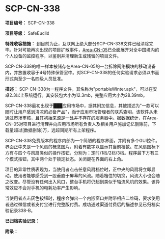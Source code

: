 # SCP-CN-338


**项目编号：** SCP-CN-338

**项目等级：** SafeEuclid

**特殊收容措施：** 到目前为止，互联网上绝大部分SCP-CN-338文件已经清除完毕。针对可能再次出现的项目扩散事件，<a shape='rect' target='_blank' href='http://scp-wiki-cn.wikidot.com/area-05'>Area-CN-05</a>已全面展开对全中国境内的个人设备的监控程序，以鉴别并清理新生或残留的项目文件。

SCP-CN-338的唯一样本被储存在Area-CN-05的一台拆除网络模块的移动设备内，并放置收容于4号特殊保管室中。对SCP-CN-338的任何实验请求必须以书面形式向至少一名四级人员批准。

**描述：** SCP-CN-338为一程序文件，其名称为"portableWinter.apk"，可以在安卓2.3以上系统运行。其安装包大小为12.3mb，完整应用大小为28.39mb。

SCP-CN-338最初出现于███应用市场中，据其附加信息，其被描述为"一款可以随时让用户感到清凉的必备产品"，而于应用市场管理者的联系查明，该软件从未通过市场审核，且其初始来源是一处并不存在的服务器中。据数据统计，在Area-CN-05对项目进行清理并向应用市场所有负责人及相关用户施加记忆删除前，下载量超过[数据删除]万，远超同期所有上架程序。

SCP-CN-338免费版本的程序内部为一个简陋的程序界面，并附有多个GUI控件。界面正中央是一个风扇的概念图片，附着有数字以显示其当前档数。在风扇图标下方有与四个与风扇类似的操作按钮，分别为：定时/1档/2档/3档。程序最下方有三个模式按钮，其中两个处于锁定状态。关闭键在界面的右上角。

项目的异常性质表现为，当使用者点击任意风扇档位时，正中央的风扇将立即启动。使用者能够感受到一股垂直于屏幕的风流。随着档位的切换，风流大小也会随之改变。尽管没有任何出入风口，整台手机将仍起到类似于轴流风机的效果。该异常效应不会对手机的电耗功率产生影响。

当使用者点击灰色按钮时，程序会弹出一个内嵌窗口并附带相应二维码，要求使用者通过微信或者支付宝进行完整版付费。成功通过渠道付费后的描述参见已归档实验记录338-B。

**已归档实验记录：** 





**附录：** 












